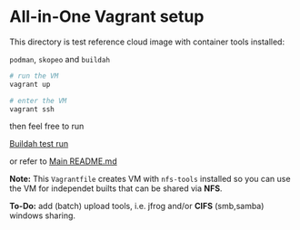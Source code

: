 # All-in-One Vagrant setup

This directory is test reference cloud image with container tools installed:

```podman```, ```skopeo``` and ```buildah```

```bash
# run the VM
vagrant up

# enter the VM
vagrant ssh
```

then feel free to run

[Buildah test run](https://docs.fedoraproject.org/en-US/iot/buildah/)

or refer to  [Main README.md](../README.md)

__Note:__
This ```Vagrantfile``` creates VM with ```nfs-tools``` installed so you can use the VM for independet builts that
can be shared via __NFS__.

__To-Do:__ add (batch) upload tools, i.e. jfrog and/or __CIFS__ (smb,samba) windows sharing.
